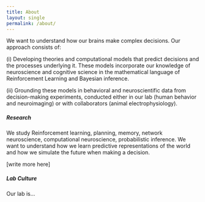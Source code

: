 ```yaml
---
title: About
layout: single
permalink: /about/
---
```


We want to understand how our brains make complex decisions. Our approach consists of:
<p>(i) Developing theories and computational models that predict decisions and the processes underlying it. These models incorporate our knowledge of neuroscience and cognitive science in the mathematical language of Reinforcement Learning and Bayesian inference.
<p>(ii) Grounding these models in behavioral and neuroscientific data from decision-making experiments, conducted either in our lab (human behavior and neuroimaging) or with collaborators (animal electrophysiology).

<h5>Research</h5>
<p>We study Reinforcement learning, planning, memory, network neuroscience, computational neuroscience, probabilistic inference. We want to understand how we learn predictive representations of the world and how we simulate the future when making a decision. 

<p>[write more here]

<h5>Lab Culture</h5>
<p>Our lab is...